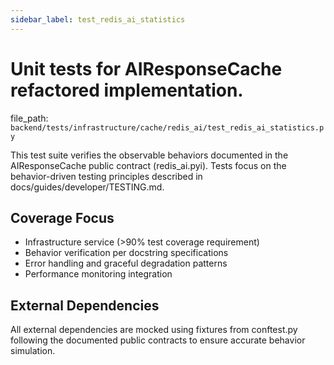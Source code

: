 ```yaml
---
sidebar_label: test_redis_ai_statistics
---
```


# Unit tests for AIResponseCache refactored implementation.

  file_path: `backend/tests/infrastructure/cache/redis_ai/test_redis_ai_statistics.py`

This test suite verifies the observable behaviors documented in the
AIResponseCache public contract (redis_ai.pyi). Tests focus on the
behavior-driven testing principles described in docs/guides/developer/TESTING.md.

## Coverage Focus

- Infrastructure service (>90% test coverage requirement)
- Behavior verification per docstring specifications
- Error handling and graceful degradation patterns
- Performance monitoring integration

## External Dependencies

All external dependencies are mocked using fixtures from conftest.py following
the documented public contracts to ensure accurate behavior simulation.
